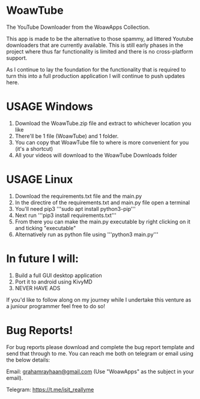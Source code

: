 # WoawTube
The YouTube Downloader from the WoawApps Collection.

This app is made to be the alternative to those spammy, ad littered Youtube downloaders that are currently available.
This is still early phases in the project where thus far functionality is limited and there is no cross-platform support.

As I continue to lay the foundation for the functionality that is required to turn this into a full production application
I will continue to push updates here.

# USAGE Windows
1. Download the WoawTube.zip file and extract to whichever location you like
2. There'll be 1 file (WoawTube) and 1 folder.
3. You can copy that WoawTube file to where is more convenient for you (it's a shortcut)
4. All your videos will download to the WoawTube Downloads folder

# USAGE Linux
1. Download the requirements.txt file and the main.py
2. In the directire of the requirements.txt and main.py file open a terminal
3. You'll need pip3 '''sudo apt install python3-pip'''
4. Next run '''pip3 install requirements.txt'''
5. From there you can make the main.py executable by right clicking on it and ticking "executable"
6. Alternatively run as python file using '''python3 main.py'''

# In future I will:
1. Build a full GUI desktop application
2. Port it to android using KivyMD
3. NEVER HAVE ADS

If you'd like to follow along on my journey while I undertake this venture as a juniour programmer feel free to do so!

# Bug Reports!
For bug reports please download and complete the bug report template and send that through to me. You can reach me both on telegram or email using the below details:

Email: grahamrayhaan@gmail.com (Use "WoawApps" as the subject in your email).

Telegram: https://t.me/isit_reallyme
